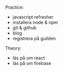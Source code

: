 
Practice:

*    javascript refresher
*    installera node & npm
*    git & github
*    blog
*    registrera på guilden

Theory:

*    läs på om react
*    läs på om firebase
